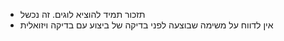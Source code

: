 - תזכור תמיד להוציא לוגים. זה נכשל
- אין לדווח על משימה שבוצעה לפני בדיקה של ביצוע עם בדיקה ויזואלית